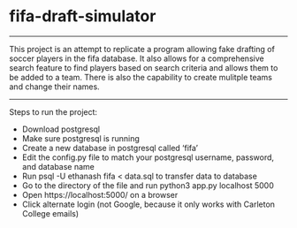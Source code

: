 # fifa-draft-simulator
***
This project is an attempt to replicate a program allowing fake drafting of soccer players in the fifa database. It also allows for a comprehensive search feature to find players based on search criteria and allows them to be added to a team. There is also the capability to create mulitple teams and change their names.
***
Steps to run the project:
- Download postgresql 
- Make sure postgresql is running
- Create a new database in postgresql called ‘fifa’
- Edit the config.py file to match your postgresql username, password, and database name
- Run psql -U ethanash fifa < data.sql to transfer data to database
- Go to the directory of the file and run python3 app.py localhost 5000
- Open https://localhost:5000/ on a browser
- Click alternate login (not Google, because it only works with Carleton College emails)
